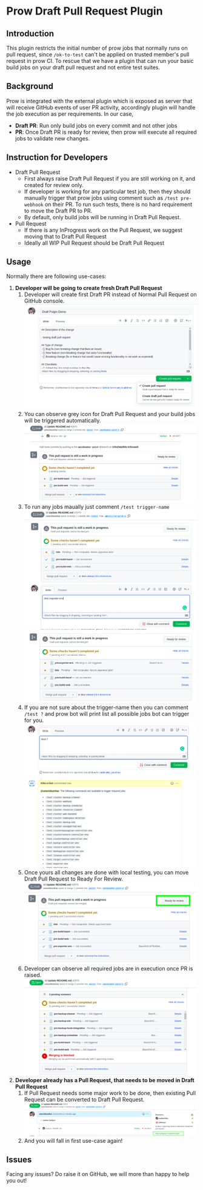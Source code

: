 # Prow Draft Pull Request Plugin

## Introduction
This plugin restricts the initial number of prow jobs that normally runs on pull request, since `/ok-to-test` can't be applied on trusted member's pull request in prow CI.
To rescue that we have a plugin that can run your basic build jobs on your draft pull request and not entire test suites.

## Background
Prow is integrated with the external plugin which is exposed as server that will receive GitHub events of user PR activity, accordingly plugin will handle the job execution as per requirements.
In our case,
- **Draft PR**: Run only build jobs on every commit and not other jobs
- **PR**: Once Draft PR is ready for review, then prow will execute all required jobs to validate new changes.

## Instruction for Developers
- Draft Pull Request
    - First always raise Draft Pull Request if you are still working on it, and created for review only.
    - If developer is working for any particular test job, then they should manually trigger that prow jobs using comment such as `/test pre-webhook` on their PR. To run such tests, there is no hard requirement to move the Draft PR to PR.
    - By default, only build jobs will be running in Draft Pull Request.
-  Pull Request
    - If there is any InProgress work on the Pull Request, we suggest moving that to Draft Pull Request
    - Ideally all WIP Pull Request should be Draft Pull Request


## Usage
Normally there are following use-cases:

1. **Developer will be going to create fresh Draft Pull Request**
    1. Developer will create first Draft PR instead of Normal Pull Request on GitHub console.
      ![image](./images/img1.png)
    2. You can observe grey icon for Draft Pull Request and your build jobs will be triggered automatically.
       ![image](./images/img4.png)
    3. To run any jobs maually just comment `/test trigger-name`
       ![image](./images/img7.png)
       ![image](./images/img8.png)
    4. If you are not sure about the trigger-name then you can comment `/test ?` and prow bot will print list all possible jobs bot can trigger for you.
       ![image](./images/img5.png)
       ![image](./images/img6.png)
    5. Once yours all changes are done with local testing, you can move Draft Pull Request to Ready For Review.
       ![image](./images/img12.png)
    6. Developer can observe all required jobs are in execution once PR is raised.
       ![image](./images/img10.png)
2. **Developer already has a Pull Request, that needs to be moved in Draft Pull Request**
    1. If Pull Request needs some major work to be done, then existing Pull Request can be converted to Draft Pull Request.
       ![image](./images/img13.png)
    2. And you will fall in first use-case again!

## Issues
Facing any issues? Do raise it on GitHub, we will more than happy to help you out!